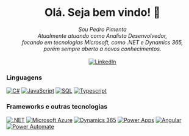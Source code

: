 <!--
### Olá. Seja bem vindo!
-->
<h1 align="center">Olá. Seja bem vindo! 👋</h1>
<p align="center">
  <i>
        Sou Pedro Pimenta<br>
        Atualmente atuando como Analista Desenvolvedor,<br>
        focando em tecnologias Microsoft, como .NET e Dynamics 365,<br>
        porém sempre aberto a novos conhecimentos.<br>
    </i><br>
    <a href="https://www.linkedin.com/in/pedro-henrique-nunes-pimenta/" target="_blank">
        <img src="https://img.shields.io/badge/LinkedIn-blue?style=flat-square&logo=linkedin" alt="LinkedIn">
    </a>
</p>

### Linguagens
[![C#](https://img.shields.io/badge/C%23-black?style=for-the-badge&logo=csharp)](https://github.com/PedroHPepper)
[![JavaScript](https://img.shields.io/badge/javascript-black?style=for-the-badge&logo=javascript)](https://github.com/PedroHPepper)
[![SQL](https://img.shields.io/badge/sqlserver-black?style=for-the-badge&logo=microsoft-sql-server)](https://github.com/PedroHPepper)
[![Typescript](https://img.shields.io/badge/typescript-black?style=for-the-badge&logo=typescript)](https://github.com/PedroHPepper)

### Frameworks e outras tecnologias
[![.NET](https://img.shields.io/badge/.net-black?style=for-the-badge&logo=dotnet)](https://github.com/PedroHPepper)
[![Microsoft Azure](https://img.shields.io/badge/microsoft%20azure-black?style=for-the-badge&logo=microsoftazure)](https://github.com/PedroHPepper)
[![Dynamics 365](https://img.shields.io/badge/dynamics%20365-black?style=for-the-badge&logo=dynamics365)](https://github.com/PedroHPepper)
[![Power Apps](https://img.shields.io/badge/powerapps-black?style=for-the-badge&logo=powerapps)](https://github.com/PedroHPepper)
[![Angular](https://img.shields.io/badge/angular-black?style=for-the-badge&logo=angular)](https://github.com/PedroHPepper)
[![Power Automate](https://img.shields.io/badge/power%20automate-black?style=for-the-badge&logo=powerautomate)](https://github.com/PedroHPepper)

<!--
**PeterPepper/PeterPepper** is a ✨ _special_ ✨ repository because its `README.md` (this file) appears on your GitHub profile.

Here are some ideas to get you started:

- 🔭 I’m currently working on ...
- 🌱 I’m currently learning ...
- 👯 I’m looking to collaborate on ...
- 🤔 I’m looking for help with ...
- 💬 Ask me about ...
- 📫 How to reach me: ...
- 😄 Pronouns: ...
- ⚡ Fun fact: ...
-->
